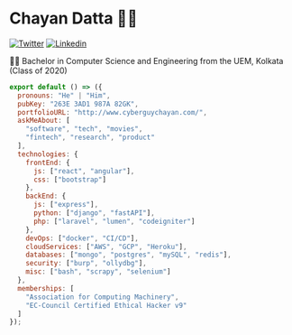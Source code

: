 # Chayan Datta 👨‍💻

[![Twitter](https://img.shields.io/badge/-Twitter-222222?style=flat-square&logo=twitter&logoColor=white&link=https://twitter.com/CyberGuyChayan)](https://twitter.com/CyberGuyChayan/)
[![Linkedin](https://img.shields.io/badge/-LinkedIn-222222?style=flat-square&logo=Linkedin&logoColor=white&link=https://www.linkedin.com/in/chayan007/)](https://www.linkedin.com/in/chayan007/)

👨‍🎓 Bachelor in Computer Science and Engineering  from the UEM, Kolkata (Class of 2020) 

```js
export default () => ({
  pronouns: "He" | "Him",
  pubKey: "263E 3AD1 987A 82GK",
  portfolioURL: "http://www.cyberguychayan.com/",
  askMeAbout: [
    "software", "tech", "movies",
    "fintech", "research", "product"
  ],
  technologies: {
    frontEnd: {
      js: ["react", "angular"],
      css: ["bootstrap"]
    },
    backEnd: {
      js: ["express"],
      python: ["django", "fastAPI"],
      php: ["laravel", "lumen", "codeigniter"]
    },
    devOps: ["docker", "CI/CD"],
    cloudServices: ["AWS", "GCP", "Heroku"],
    databases: ["mongo", "postgres", "mySQL", "redis"],
    security: ["burp", "ollydbg"],  
    misc: ["bash", "scrapy", "selenium"]  
  },
  memberships: [
    "Association for Computing Machinery",
    "EC-Council Certified Ethical Hacker v9"
  ]
});
```
